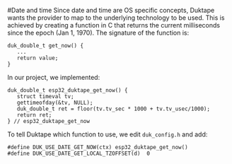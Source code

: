 #Date and time
Since date and time are OS specific concepts, Duktape wants the provider to map to the
underlying technology to be used.  This is achieved by creating a function in C that returns
the current milliseconds since the epoch (Jan 1, 1970).  The signature of the function is:

```
duk_double_t get_now() {
   ...
   return value;
}
```

In our project, we implemented:

```
duk_double_t esp32_duktape_get_now() {
   struct timeval tv;
   gettimeofday(&tv, NULL);
   duk_double_t ret = floor(tv.tv_sec * 1000 + tv.tv_usec/1000);
   return ret;
} // esp32_duktape_get_now

```

To tell Duktape which function to use, we edit `duk_config.h` and add:

```
#define DUK_USE_DATE_GET_NOW(ctx) esp32_duktape_get_now()
#define DUK_USE_DATE_GET_LOCAL_TZOFFSET(d)  0
```